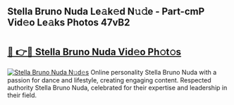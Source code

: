## Stella Bruno Nuda Le𝚊k𝚎d N𝚞𝚍e - Part-cmP Vid𝚎o Le𝚊ks Photos 47vB2

# <h2><a href="http://fbd3qbv.evod.top/?m=Stella+Bruno+Nuda">🔗 👉🔴 Stella Bruno Nuda Vid𝚎o Ph𝚘t𝚘s</a></h2>

[![Stella Bruno Nuda N𝚞d𝚎s](https://i.imgur.com/8V9OHl7.gif)](http://fbd3qbv.evod.top/?m=Stella+Bruno+Nuda)
Online personality Stella Bruno Nuda with a passion for dance and lifestyle, creating engaging content. Respected authority Stella Bruno Nuda, celebrated for their expertise and leadership in their field. 
